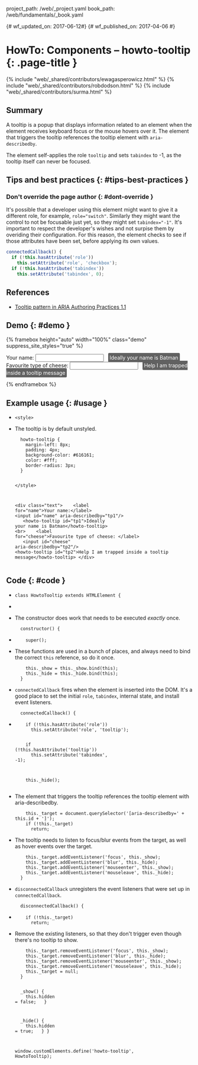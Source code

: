project_path: /web/_project.yaml
book_path: /web/fundamentals/_book.yaml

{# wf_updated_on: 2017-06-12#}
{# wf_published_on: 2017-04-06 #}

# HowTo: Components – howto-tooltip {: .page-title }

{% include "web/_shared/contributors/ewagasperowicz.html" %}
{% include "web/_shared/contributors/robdodson.html" %}
{% include "web/_shared/contributors/surma.html" %}

<link rel="stylesheet" href="main.css">

## Summary

A tooltip is a popup that displays information related to an element
when the element receives keyboard focus or the mouse hovers over it.
The element that triggers the tooltip references the tooltip element with
`aria-describedby`.

The element self-applies the role `tooltip` and sets `tabindex` to -1, as the
tooltip itself can never be focused.

## Tips and best practices {: #tips-best-practices }

### Don't override the page author {: #dont-override }

It's possible that a developer using this element might want to give it a
different role, for example, `role="switch"`. Similarly they might want the
control to not be focusable just yet, so they might set `tabindex="-1"`. It's
important to respect the developer's wishes and not surpise them by overiding
their configuration. For this reason, the element checks to see if those
attributes have been set, before applying its own values.

```js
connectedCallback() {
  if (!this.hasAttribute('role'))
    this.setAttribute('role', 'checkbox');
  if (!this.hasAttribute('tabindex'))
    this.setAttribute('tabindex', 0);
```

## References

* [Tooltip pattern in ARIA Authoring Practices 1.1]

[Tooltip pattern in ARIA Authoring Practices 1.1]: https://www.w3.org/TR/wai-aria-practices-1.1/#tooltip


## Demo {: #demo }
{% framebox height="auto" width="100%" class="demo" suppress_site_styles="true" %}
<!--
Copyright 2017 Google Inc. All rights reserved.
Licensed under the Apache License, Version 2.0 (the "License");
you may not use this file except in compliance with the License.
You may obtain a copy of the License at
    http://www.apache.org/licenses/LICENSE-2.0
Unless required by applicable law or agreed to in writing, software
distributed under the License is distributed on an "AS IS" BASIS,
WITHOUT WARRANTIES OR CONDITIONS OF ANY KIND, either express or implied.
See the License for the specific language governing permissions and
limitations under the License.
-->
<style>
  /* The tooltip is by default unstyled. */
  howto-tooltip {
    margin-left: 8px;
    padding: 4px;
    background-color: #616161;
    color: #fff;
    border-radius: 3px;
  }

</style>

<div class="text">
   <label for="name">Your name:</label>
   <input id="name" aria-describedby="tp1"/>
   <howto-tooltip id="tp1">Ideally your name is Batman</howto-tooltip>
   <br>
   <label for="cheese">Favourite type of cheese: </label>
   <input id="cheese" aria-describedby="tp2"/>
   <howto-tooltip id="tp2">Help I am trapped inside a tooltip message</howto-tooltip>
</div>


<script src="https://cdn.rawgit.com/webcomponents/custom-elements/master/custom-elements.min.js"></script>
<script src="https://cdn.rawgit.com/webcomponents/shadydom/master/shadydom.min.js"></script>
<script>
  devsite.framebox.AutoSizeClient.initAutoSize(true);
  (function() {
    /**
 * Copyright 2017 Google Inc. All rights reserved.
 *
 * Licensed under the Apache License, Version 2.0 (the "License");
 * you may not use this file except in compliance with the License.
 * You may obtain a copy of the License at
 *
 *     http://www.apache.org/licenses/LICENSE-2.0
 *
 * Unless required by applicable law or agreed to in writing, software
 * distributed under the License is distributed on an "AS IS" BASIS,
 * WITHOUT WARRANTIES OR CONDITIONS OF ANY KIND, either express or implied.
 * See the License for the specific language governing permissions and
 * limitations under the License.
 */

class HowtoTooltip extends HTMLElement {
  /**
  * The constructor does work that needs to be executed _exactly_ once.
  */
  constructor() {
    super();

    // These functions are used in a bunch of places, and always need to
    // bind the correct `this` reference, so do it once.
    this._show = this._show.bind(this);
    this._hide = this._hide.bind(this);
  }

  /**
   * `connectedCallback` fires when the element is inserted into the DOM.
   * It's a good place to set the initial `role`, `tabindex`, internal state,
   * and install event listeners.
   */
  connectedCallback() {
    if (!this.hasAttribute('role'))
      this.setAttribute('role', 'tooltip');

    if (!this.hasAttribute('tooltip'))
      this.setAttribute('tabindex', -1);

    this._hide();

    // The element that triggers the tooltip references the tooltip
    // element with aria-describedby.
    this._target = document.querySelector('[aria-describedby=' + this.id + ']');
    if (!this._target)
      return;

    // The tooltip needs to listen to focus/blur events from the target,
    // as well as hover events over the target.
    this._target.addEventListener('focus', this._show);
    this._target.addEventListener('blur', this._hide);
    this._target.addEventListener('mouseenter', this._show);
    this._target.addEventListener('mouseleave', this._hide);
  }

  /**
   * `disconnectedCallback` unregisters the event listeners that were set up in
   * `connectedCallback`.
   */
  disconnectedCallback() {
    if (!this._target)
      return;

    // Remove the existing listeners, so that they don't trigger even though
    // there's no tooltip to show.
    this._target.removeEventListener('focus', this._show);
    this._target.removeEventListener('blur', this._hide);
    this._target.removeEventListener('mouseenter', this._show);
    this._target.removeEventListener('mouseleave', this._hide);
    this._target = null;
  }

  _show() {
    this.hidden = false;
  }

  _hide() {
    this.hidden = true;
  }
}

window.customElements.define('howto-tooltip', HowtoTooltip);

  })();
</script>
</html>

{% endframebox %}

## Example usage {: #usage }
<ul class="literate demo" id="howto-tooltip_demo">

<li class="linecomment ">
<div class="literate-text empty"></div>
<pre><code class="literate-code ">&lt;style&gt;</code></pre>
</li>

<li class="blockcomment ">
<div class="literate-text "><p>The tooltip is by default unstyled.</p>
</div>
<pre><code class="literate-code "><sPan class="indent">&nbsp;&nbsp;</span>howto-tooltip {
<sPan class="indent">&nbsp;&nbsp;</span><sPan class="indent">&nbsp;&nbsp;</span>margin-left: 8px;
<sPan class="indent">&nbsp;&nbsp;</span><sPan class="indent">&nbsp;&nbsp;</span>padding: 4px;
<sPan class="indent">&nbsp;&nbsp;</span><sPan class="indent">&nbsp;&nbsp;</span>background-color: #616161;
<sPan class="indent">&nbsp;&nbsp;</span><sPan class="indent">&nbsp;&nbsp;</span>color: #fff;
<sPan class="indent">&nbsp;&nbsp;</span><sPan class="indent">&nbsp;&nbsp;</span>border-radius: 3px;
<sPan class="indent">&nbsp;&nbsp;</span>}

&lt;/style&gt;

&lt;div class="text"&gt;
<sPan class="indent">&nbsp;&nbsp;</span> &lt;label for="name"&gt;Your name:&lt;/label&gt;
<sPan class="indent">&nbsp;&nbsp;</span> &lt;input id="name" aria-describedby="tp1"/&gt;
<sPan class="indent">&nbsp;&nbsp;</span> &lt;howto-tooltip id="tp1"&gt;Ideally your name is Batman&lt;/howto-tooltip&gt;
<sPan class="indent">&nbsp;&nbsp;</span> &lt;br&gt;
<sPan class="indent">&nbsp;&nbsp;</span> &lt;label for="cheese"&gt;Favourite type of cheese: &lt;/label&gt;
<sPan class="indent">&nbsp;&nbsp;</span> &lt;input id="cheese" aria-describedby="tp2"/&gt;
<sPan class="indent">&nbsp;&nbsp;</span> &lt;howto-tooltip id="tp2"&gt;Help I am trapped inside a tooltip message&lt;/howto-tooltip&gt;
&lt;/div&gt;</code></pre>
</li>

</ul>

## Code {: #code }
<ul class="literate code" id="howto-tooltip_impl">
  
<li class="blockcomment ">
<div class="literate-text empty"></div>
<pre><code class="literate-code ">class HowtoTooltip extends HTMLElement {</code></pre>
</li>

<li class="linecomment empty">
<div class="literate-text empty"></div>
<pre><code class="literate-code empty"></code></pre>
</li>

<li class="blockcomment ">
<div class="literate-text "><p>The constructor does work that needs to be executed <em>exactly</em> once.</p>
</div>
<pre><code class="literate-code "><sPan class="indent">&nbsp;&nbsp;</span>constructor() {</code></pre>
</li>

<li class="linecomment ">
<div class="literate-text empty"></div>
<pre><code class="literate-code "><sPan class="indent">&nbsp;&nbsp;</span><sPan class="indent">&nbsp;&nbsp;</span>super();</code></pre>
</li>

<li class="linecomment ">
<div class="literate-text "><p> These functions are used in a bunch of places, and always need to
 bind the correct <code>this</code> reference, so do it once.</p>
</div>
<pre><code class="literate-code "><sPan class="indent">&nbsp;&nbsp;</span><sPan class="indent">&nbsp;&nbsp;</span>this._show = this._show.bind(this);
<sPan class="indent">&nbsp;&nbsp;</span><sPan class="indent">&nbsp;&nbsp;</span>this._hide = this._hide.bind(this);
<sPan class="indent">&nbsp;&nbsp;</span>}</code></pre>
</li>

<li class="blockcomment ">
<div class="literate-text "><p><code>connectedCallback</code> fires when the element is inserted into the DOM.
It&#39;s a good place to set the initial <code>role</code>, <code>tabindex</code>, internal state,
and install event listeners.</p>
</div>
<pre><code class="literate-code "><sPan class="indent">&nbsp;&nbsp;</span>connectedCallback() {</code></pre>
</li>

<li class="linecomment ">
<div class="literate-text empty"></div>
<pre><code class="literate-code "><sPan class="indent">&nbsp;&nbsp;</span><sPan class="indent">&nbsp;&nbsp;</span>if (!this.hasAttribute('role'))
<sPan class="indent">&nbsp;&nbsp;</span><sPan class="indent">&nbsp;&nbsp;</span><sPan class="indent">&nbsp;&nbsp;</span>this.setAttribute('role', 'tooltip');

<sPan class="indent">&nbsp;&nbsp;</span><sPan class="indent">&nbsp;&nbsp;</span>if (!this.hasAttribute('tooltip'))
<sPan class="indent">&nbsp;&nbsp;</span><sPan class="indent">&nbsp;&nbsp;</span><sPan class="indent">&nbsp;&nbsp;</span>this.setAttribute('tabindex', -1);

<sPan class="indent">&nbsp;&nbsp;</span><sPan class="indent">&nbsp;&nbsp;</span>this._hide();</code></pre>
</li>

<li class="linecomment ">
<div class="literate-text "><p> The element that triggers the tooltip references the tooltip
 element with aria-describedby.</p>
</div>
<pre><code class="literate-code "><sPan class="indent">&nbsp;&nbsp;</span><sPan class="indent">&nbsp;&nbsp;</span>this._target = document.querySelector('[aria-describedby=' + this.id + ']');
<sPan class="indent">&nbsp;&nbsp;</span><sPan class="indent">&nbsp;&nbsp;</span>if (!this._target)
<sPan class="indent">&nbsp;&nbsp;</span><sPan class="indent">&nbsp;&nbsp;</span><sPan class="indent">&nbsp;&nbsp;</span>return;</code></pre>
</li>

<li class="linecomment ">
<div class="literate-text "><p> The tooltip needs to listen to focus/blur events from the target,
 as well as hover events over the target.</p>
</div>
<pre><code class="literate-code "><sPan class="indent">&nbsp;&nbsp;</span><sPan class="indent">&nbsp;&nbsp;</span>this._target.addEventListener('focus', this._show);
<sPan class="indent">&nbsp;&nbsp;</span><sPan class="indent">&nbsp;&nbsp;</span>this._target.addEventListener('blur', this._hide);
<sPan class="indent">&nbsp;&nbsp;</span><sPan class="indent">&nbsp;&nbsp;</span>this._target.addEventListener('mouseenter', this._show);
<sPan class="indent">&nbsp;&nbsp;</span><sPan class="indent">&nbsp;&nbsp;</span>this._target.addEventListener('mouseleave', this._hide);
<sPan class="indent">&nbsp;&nbsp;</span>}</code></pre>
</li>

<li class="blockcomment ">
<div class="literate-text "><p><code>disconnectedCallback</code> unregisters the event listeners that were set up in
<code>connectedCallback</code>.</p>
</div>
<pre><code class="literate-code "><sPan class="indent">&nbsp;&nbsp;</span>disconnectedCallback() {</code></pre>
</li>

<li class="linecomment ">
<div class="literate-text empty"></div>
<pre><code class="literate-code "><sPan class="indent">&nbsp;&nbsp;</span><sPan class="indent">&nbsp;&nbsp;</span>if (!this._target)
<sPan class="indent">&nbsp;&nbsp;</span><sPan class="indent">&nbsp;&nbsp;</span><sPan class="indent">&nbsp;&nbsp;</span>return;</code></pre>
</li>

<li class="linecomment ">
<div class="literate-text "><p> Remove the existing listeners, so that they don&#39;t trigger even though
 there&#39;s no tooltip to show.</p>
</div>
<pre><code class="literate-code "><sPan class="indent">&nbsp;&nbsp;</span><sPan class="indent">&nbsp;&nbsp;</span>this._target.removeEventListener('focus', this._show);
<sPan class="indent">&nbsp;&nbsp;</span><sPan class="indent">&nbsp;&nbsp;</span>this._target.removeEventListener('blur', this._hide);
<sPan class="indent">&nbsp;&nbsp;</span><sPan class="indent">&nbsp;&nbsp;</span>this._target.removeEventListener('mouseenter', this._show);
<sPan class="indent">&nbsp;&nbsp;</span><sPan class="indent">&nbsp;&nbsp;</span>this._target.removeEventListener('mouseleave', this._hide);
<sPan class="indent">&nbsp;&nbsp;</span><sPan class="indent">&nbsp;&nbsp;</span>this._target = null;
<sPan class="indent">&nbsp;&nbsp;</span>}

<sPan class="indent">&nbsp;&nbsp;</span>_show() {
<sPan class="indent">&nbsp;&nbsp;</span><sPan class="indent">&nbsp;&nbsp;</span>this.hidden = false;
<sPan class="indent">&nbsp;&nbsp;</span>}

<sPan class="indent">&nbsp;&nbsp;</span>_hide() {
<sPan class="indent">&nbsp;&nbsp;</span><sPan class="indent">&nbsp;&nbsp;</span>this.hidden = true;
<sPan class="indent">&nbsp;&nbsp;</span>}
}

window.customElements.define('howto-tooltip', HowtoTooltip);</code></pre>
</li>

</ul>
